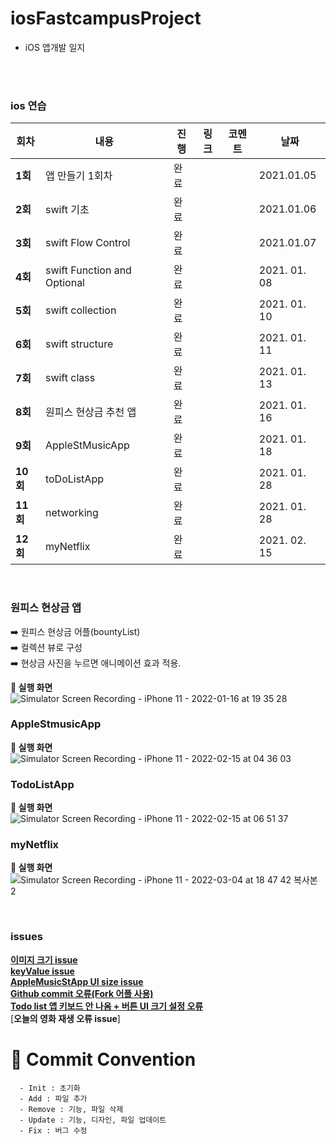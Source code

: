 # iosFastcampusProject







- iOS 앱개발 일지



</br>

</br>





### ios 연습

| 회차    | 내용 | 진행 | 링크 | 코멘트 | 날짜 |
| ------- | ---- | ---- | ---- | ------ | ---- |
| **1회** | 앱 만들기 1회차 | 완료 |      |        | 2021.01.05 |
| **2회** | swift 기초 | 완료 |      |        | 2021.01.06 |
| **3회** | swift Flow Control | 완료 |      |        | 2021.01.07 |
| **4회** | swift Function and Optional | 완료 |      |        | 2021. 01. 08 |
| **5회** | swift collection | 완료 |      |        | 2021. 01. 10 |
| **6회** | swift structure | 완료 |      |        | 2021. 01. 11 |
| **7회** | swift class | 완료 |      |        | 2021. 01. 13 |
| **8회** | 원피스 현상금 추천 앱 | 완료 |      |        | 2021. 01. 16 |
| **9회** | AppleStMusicApp | 완료 |      |        | 2021. 01. 18 |
| **10회** | toDoListApp | 완료 |      |        | 2021. 01. 28 |
| **11회** | networking | 완료 |      |        | 2021. 01. 28 |
| **12회** | myNetflix | 완료 |      |        | 2021. 02. 15 |
</br>

### 원피스 현상금 앱</br>
 ➡️ 원피스 현상금 어플(bountyList)</br>
 ➡️ 컬렉션 뷰로 구성</br>
 ➡️ 현상금 사진을 누르면 애니메이션 효과 적용.</br>
 
**📲 실행 화면 </br>**
![Simulator Screen Recording - iPhone 11 - 2022-01-16 at 19 35 28](https://user-images.githubusercontent.com/77050826/149656549-19ff9af7-b94e-4d57-bee6-733d55cf2a5f.gif)</br>

 ### AppleStmusicApp</br>
 
 **📲 실행 화면 </br>**
 ![Simulator Screen Recording - iPhone 11 - 2022-02-15 at 04 36 03](https://user-images.githubusercontent.com/77050826/153933929-fc9c4a20-0b0b-46d9-a9fc-7601975eca35.gif)</br>

 ### TodoListApp

**📲 실행 화면 </br>**
![Simulator Screen Recording - iPhone 11 - 2022-02-15 at 06 51 37](https://user-images.githubusercontent.com/77050826/153952721-bcdebb81-bd6b-4e08-ab03-80ef1755d395.gif)</br>

### myNetflix

**📲 실행 화면 </br>**
![Simulator Screen Recording - iPhone 11 - 2022-03-04 at 18 47 42 복사본 2](https://user-images.githubusercontent.com/77050826/156740374-88d096ce-3623-495f-a0ed-1d87c556e033.gif)


</br>

### issues

[**이미지 크기 issue**](https://github.com/MoSonLee/iosFastcampusProject/issues/1#issue-1101945578) </br>
[**keyValue issue**](https://github.com/MoSonLee/iosFastcampusProject/issues/3#issue-1103370996) </br>
[**AppleMusicStApp UI size issue**](https://github.com/MoSonLee/iosFastcampusProject/issues/4#issue-1106168906) </br>
[**Github commit 오류(Fork 어플 사용)**](https://github.com/MoSonLee/iosFastcampusProject/issues/5#issue-1113545516) </br>
[**Todo list 앱 키보드 안 나옴 + 버튼 UI 크기 설정 오류**](https://github.com/MoSonLee/iosFastcampusProject/issues/6#issue-1117374398) </br>
[**오늘의 영화 재생 오류 issue**]



# :memo: Commit Convention

```
  - Init : 초기화
  - Add : 파일 추가
  - Remove : 기능, 파일 삭제
  - Update : 기능, 디자인, 파일 업데이트
  - Fix : 버그 수정
```

<br></br>





